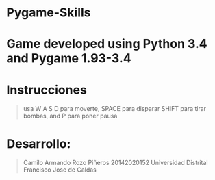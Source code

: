 # Pygame-Skills
# Game developed using Python 3.4 and Pygame 1.93-3.4

# Instrucciones
>usa W A S D para moverte, SPACE para disparar
>SHIFT para tirar bombas, and P para poner pausa

# Desarrollo:
>Camilo Armando Rozo Piñeros 20142020152 
>Universidad Distrital Francisco Jose de Caldas
